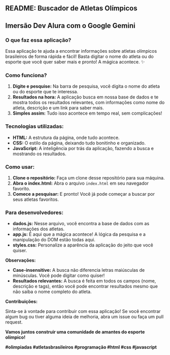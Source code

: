 ## **README: Buscador de Atletas Olímpicos** 
## **Imersão Dev Alura com o Google Gemini** 

### **O que faz essa aplicação?**

Essa aplicação te ajuda a encontrar informações sobre atletas olímpicos brasileiros de forma rápida e fácil!  Basta digitar o nome do atleta ou do esporte que você quer saber mais e pronto! A mágica acontece. ✨

### **Como funciona?**

1. **Digite e pesquise:** Na barra de pesquisa, você digita o nome do atleta ou do esporte que te interessa.
2. **Resultados na hora:** A aplicação busca em nossa base de dados e te mostra todos os resultados relevantes, com informações como nome do atleta, descrição e um link para saber mais.
3. **Simples assim:** Tudo isso acontece em tempo real, sem complicações!

### **Tecnologias utilizadas:**

* **HTML:** A estrutura da página, onde tudo acontece.
* **CSS:** O estilo da página, deixando tudo bonitinho e organizado.
* **JavaScript:** A inteligência por trás da aplicação, fazendo a busca e mostrando os resultados.

### **Como usar:**

1. **Clone o repositório:** Faça um clone desse repositório para sua máquina.
2. **Abra o index.html:** Abra o arquivo `index.html` em seu navegador favorito.
3. **Comece a pesquisar:** E pronto! Você já pode começar a buscar por seus atletas favoritos.

### **Para desenvolvedores:**

* **dados.js:** Nesse arquivo, você encontra a base de dados com as informações dos atletas.
* **app.js:** É aqui que a mágica acontece! A lógica da pesquisa e a manipulação do DOM estão todas aqui.
* **styles.css:** Personalize a aparência da aplicação do jeito que você quiser.

**Observações:**

* **Case-insensitive:** A busca não diferencia letras maiúsculas de minúsculas. Você pode digitar como quiser!
* **Resultados relevantes:** A busca é feita em todos os campos (nome, descrição e tags), então você pode encontrar resultados mesmo que não saiba o nome completo do atleta.

**Contribuições:**

Sinta-se à vontade para contribuir com essa aplicação! Se você encontrar algum bug ou tiver alguma ideia de melhoria, abra um issue ou faça um pull request.

**Vamos juntos construir uma comunidade de amantes do esporte olímpico!** 

**#olimpiadas #atletasbrasileiros #programação #html #css #javascript**
